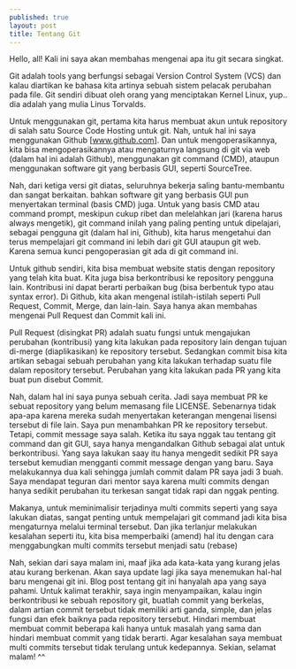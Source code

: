 ```yaml
---
published: true
layout: post
title: Tentang Git
---
```


Hello, all! Kali ini saya akan membahas mengenai apa itu git secara singkat.

Git adalah <!--more--> tools yang berfungsi sebagai Version Control System (VCS) dan kalau diartikan ke bahasa kita artinya sebuah sistem pelacak perubahan pada file. Git sendiri dibuat oleh orang yang menciptakan Kernel Linux, yup.. dia adalah yang mulia Linus Torvalds.

Untuk menggunakan git, pertama kita harus membuat akun untuk repository di salah satu Source Code Hosting untuk git. Nah, untuk hal ini saya menggunakan Github [www.github.com]. Dan untuk mengoperasikannya, kita bisa mengoperasikannya atau mengaturnya langsung di git via web (dalam hal ini adalah Github), menggunakan git command (CMD), ataupun menggunakan software git yang berbasis GUI, seperti SourceTree.

Nah, dari ketiga versi git diatas, seluruhnya bekerja saling bantu-membantu dan sangat berkaitan. bahkan software git yang berbasis GUI pun menyertakan terminal (basis CMD) juga. Untuk yang basis CMD atau command prompt, meskipun cukup ribet dan melelahkan jari (karena harus always mengetik), git command inilah yang paling penting untuk dipelajari, sebagai pengguna git (dalam hal ini, Github), kita harus mengetahui dan terus mempelajari git command ini lebih dari git GUI ataupun git web. Karena semua kunci pengoperasian git ada di git command ini.

Untuk github sendiri, kita bisa membuat website statis dengan repository yang telah kita buat. Kita juga bisa berkontribusi ke repository pengguna lain. Kontribusi ini dapat berarti perbaikan bug (bisa berbentuk typo atau syntax error). Di Github, kita akan mengenal istilah-istilah seperti Pull Request, Commit, Merge, dan lain-lain. Saya hanya akan membahas mengenai Pull Request dan Commit kali ini.

Pull Request (disingkat PR) adalah suatu fungsi untuk mengajukan perubahan (kontribusi) yang kita lakukan pada repository lain dengan tujuan di-merge (diaplikasikan) ke repository tersebut. Sedangkan commit bisa kita artikan sebagai sebuah perubahan yang kita lakukan terhadap suatu file dalam repository tersebut. Perubahan yang kita lakukan pada PR yang kita buat pun disebut Commit.

Nah, dalam hal ini saya punya sebuah cerita. Jadi saya membuat PR ke sebuat repository yang belum memasang file LICENSE. Sebenarnya tidak apa-apa karena mereka sudah menyertakan keterangan mengenai lisensi tersebut di file lain. Saya pun menambahkan PR ke repository tersebut. Tetapi, commit message saya salah. Ketika itu saya nggak tau tentang git command dan git GUI, saya hanya mengandalkan Github sebagai alat untuk berkontribusi. Yang saya lakukan saay itu hanya mengedit sedikit PR saya tersebut kemudian mengganti commit message dengan yang baru. Saya melakukannya dua kali sehingga jumlah commit dalam PR saya jadi 3 buah. Saya mendapat teguran dari mentor saya karena multi commits dengan hanya sedikit perubahan itu terkesan sangat tidak rapi dan nggak penting.

Makanya, untuk meminimalisir terjadinya multi commits seperti yang saya lakukan diatas, sangat penting untuk mempelajari git command jadi kita bisa mengaturnya melalui terminal tersebut. Dan jika terlanjur melakukan kesalahan seperti itu, kita bisa memperbaiki (amend) hal itu dengan cara menggabungkan multi commits tersebut menjadi satu (rebase)

Nah, sekian dari saya malam ini, maaf jika ada kata-kata yang kurang jelas atau kurang berkenan. Akan saya update lagi jika saya menemukan hal-hal baru mengenai git ini. Blog post tentang git ini hanyalah apa yang saya pahami. Untuk kalimat terakhir, saya ingin menyampaikan, kalau ingin berkontribusi ke sebuah repository git, buatlah commit yang berkelas, dalam artian commit tersebut tidak memiliki arti ganda, simple, dan jelas fungsi dan efek baiknya pada repository tersebut. Hindari membuat membuat commit beberapa kali hanya untuk masalah yang sama dan hindari membuat commit yang tidak berarti. Agar kesalahan saya membuat multi commits tersebut tidak terulang untuk kedepannya.
Sekian, selamat malam! ^^
